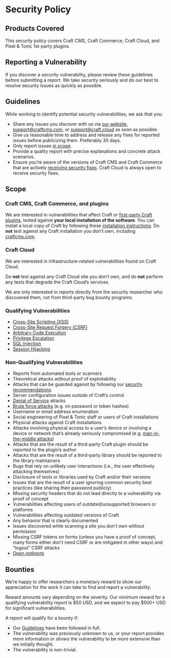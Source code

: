 # Security Policy

## Products Covered

This security policy covers Craft CMS, Craft Commerce, Craft Cloud, and Pixel & Tonic 1st-party plugins.

## Reporting a Vulnerability

If you discover a security vulnerability, please review these guidelines before submitting a report. We take security seriously and do our best to resolve security issues as quickly as possible.

## Guidelines

While working to identify potential security vulnerabilities, we ask that you:

- Share any issues you discover with us via [our website](https://craftcms.com/contact), support@craftcms.com, or support@craft.cloud as soon as possible.
- Give us reasonable time to address and release any fixes for reported issues before publicizing them. Preferably 30 days.
- Only report issues [in scope](#scope).
- Provide a quality report with precise explanations and concrete attack scenarios.
- Ensure you’re aware of the versions of Craft CMS and Craft Commerce that are actively [receiving security fixes](https://craftcms.com/knowledge-base/supported-versions). Craft Cloud is always open to receive security fixes.

## Scope

### Craft CMS, Craft Commerce, and plugins

We are interested in vulnerabilities that affect Craft or [first-party Craft plugins](https://github.com/craftcms), tested against **your local installation of the software**. You can install a local copy of Craft by following these [installation instructions](https://craftcms.com/docs/installing). Do **not** test against any Craft installation you don’t own, including [craftcms.com](https://craftcms.com).

### Craft Cloud

We are interested in infrastructure-related vulnerabilities found on Craft Cloud.

Do **not** test against any Craft Cloud site you don’t own, and do **not** perform any tests that degrade the Craft Cloud’s services.

We are only interested in reports directly from the security researcher who discovered them, not from third-party bug bounty programs.

### Qualifying Vulnerabilities

- [Cross-Site Scripting (XSS)](https://en.wikipedia.org/wiki/Cross-site_scripting)
- [Cross-Site Request Forgery (CSRF)](https://en.wikipedia.org/wiki/Cross-site_request_forgery)
- [Arbitrary Code Execution](https://en.wikipedia.org/wiki/Arbitrary_code_execution)
- [Privilege Escalation](https://en.wikipedia.org/wiki/Privilege_escalation)
- [SQL Injection](https://en.wikipedia.org/wiki/SQL_injection)
- [Session Hijacking](https://en.wikipedia.org/wiki/Session_hijacking)

### Non-Qualifying Vulnerabilities

- Reports from automated tools or scanners
- Theoretical attacks without proof of exploitability
- Attacks that can be guarded against by following our [security recommendations](https://craftcms.com/knowledge-base/securing-craft).
- Server configuration issues outside of Craft’s control
- [Denial of Service](https://en.wikipedia.org/wiki/Denial-of-service_attack) attacks
- [Brute force attacks](https://en.wikipedia.org/wiki/Brute-force_attack) (e.g. on password or token hashes)
- Username or email address enumeration
- Social engineering of Pixel & Tonic staff or users of Craft installations
- Physical attacks against Craft installations
- Attacks involving physical access to a user’s device or involving a device or network that’s already seriously compromised (e.g. [man-in-the-middle attacks](https://en.wikipedia.org/wiki/Man-in-the-middle_attack))
- Attacks that are the result of a third-party Craft plugin should be reported to the plugin’s author
- Attacks that are the result of a third-party library should be reported to the library maintainers
- Bugs that rely on unlikely user interactions (i.e., the user effectively attacking themselves)
- Disclosure of tools or libraries used by Craft and/or their versions
- Issues that are the result of a user ignoring common security best practices (like sharing their password publicly)
- Missing security headers that do not lead directly to a vulnerability via proof of concept
- Vulnerabilities affecting users of outdated/unsupported browsers or platforms
- Vulnerabilities affecting outdated versions of Craft
- Any behavior that is clearly documented
- Issues discovered while scanning a site you don’t own without permission
- Missing CSRF tokens on forms (unless you have a proof of concept, many forms either don’t need CSRF or are mitigated in other ways) and “logout” CSRF attacks
- [Open redirects](https://cheatsheetseries.owasp.org/cheatsheets/Unvalidated_Redirects_and_Forwards_Cheat_Sheet.html)

## Bounties

We’re happy to offer researchers a monetary reward to show our appreciation for the work it can take to find and report a vulnerability.

Reward amounts vary depending on the severity. Our minimum reward for a qualifying vulnerability report is $50 USD, and we expect to pay $500+ USD for significant vulnerabilities.

A report will qualify for a bounty if:

- Our [Guidelines](#guidelines) have been followed in full.
- The vulnerability was previously unknown to us, or your report provides more information or shows the vulnerability to be more extensive than we initially thought.
- The vulnerability is non-trivial.
